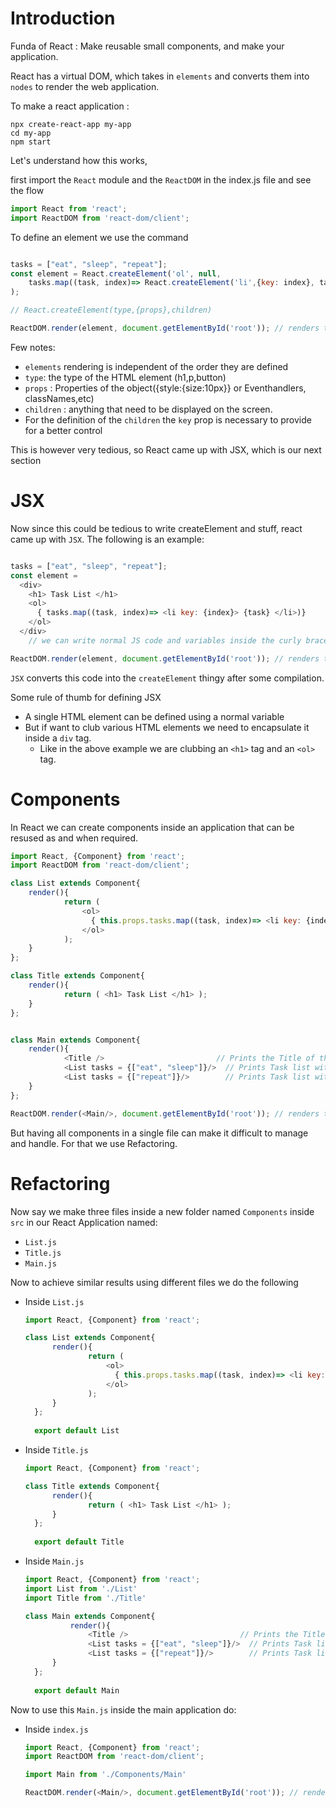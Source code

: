 # Introduction

Funda of React : Make reusable small components, and make your application. 

React has a virtual DOM, which takes in `elements` and converts them into `nodes` to render the web application.

To make a react application :

```
npx create-react-app my-app
cd my-app
npm start
```

Let's understand how this works, 

first import the `React` module and the `ReactDOM` in the index.js file and see the flow

```js
import React from 'react';
import ReactDOM from 'react-dom/client';
```

To define an element we use the command 

```js

tasks = ["eat", "sleep", "repeat"];
const element = React.createElement('ol', null, 
    tasks.map((task, index)=> React.createElement('li',{key: index}, task) );
); 

// React.createElement(type,{props},children)

ReactDOM.render(element, document.getElementById('root')); // renders the element 
```
Few notes: 
- `elements` rendering is independent of the order they are defined 
- `type`: the type of the HTML element (h1,p,button)
- `props` : Properties of the object({style:{size:10px}} or Eventhandlers, classNames,etc)
- `children` : anything that need to be displayed on the screen.
- For the definition of the `children` the `key` prop is necessary to provide for a better control 

This is however very tedious, so React came up with JSX, which is our next section 

# JSX 

Now since this could be tedious to write createElement and stuff, react came up with `JSX`. The following is an example:

```js

tasks = ["eat", "sleep", "repeat"];
const element = 
  <div>
    <h1> Task List </h1> 
    <ol>
      { tasks.map((task, index)=> <li key: {index}> {task} </li>)}
    </ol>
  </div>
    // we can write normal JS code and variables inside the curly braces

ReactDOM.render(element, document.getElementById('root')); // renders the element 
```
`JSX` converts this code into the `createElement` thingy after some compilation. 

Some rule of thumb for defining JSX
- A single HTML element can be defined using a normal variable 
- But if want to club various HTML elements we need to encapsulate it inside a `div` tag.
  - Like in the above example we are clubbing an `<h1>` tag and an `<ol>` tag. 

# Components 

In React we can create components inside an application that can be resused as and when required. 

```js
import React, {Component} from 'react';
import ReactDOM from 'react-dom/client';

class List extends Component{
    render(){
            return (
                <ol>
                  { this.props.tasks.map((task, index)=> <li key: {index}> {task} </li>)}
                </ol>
            );
    }
};

class Title extends Component{
    render(){
            return ( <h1> Task List </h1> );
    }
};


class Main extends Component{
    render(){
            <Title />                         // Prints the Title of the page 
            <List tasks = {["eat", "sleep"]}/>  // Prints Task list with "eat" and "sleep" sent as porps
            <List tasks = {["repeat"]}/>        // Prints Task list with "repeat" sent as props 
    }
};

ReactDOM.render(<Main/>, document.getElementById('root')); // renders the element 
```

But having all components in a single file can make it difficult to manage and handle. For that we use Refactoring. 

# Refactoring 

Now say we make three files inside a new folder named `Components` inside `src` in our React Application named:
- `List.js`
- `Title.js`
- `Main.js`

Now to achieve similar results using different files we do the following 
- Inside `List.js`
  ```js
  import React, {Component} from 'react';
  
  class List extends Component{
        render(){
                return (
                    <ol>
                      { this.props.tasks.map((task, index)=> <li key: {index}> {task} </li>);}
                    </ol>
                );
        }
    };
    
    export default List
  ```
- Inside `Title.js`
  ```js
  import React, {Component} from 'react';
  
  class Title extends Component{
        render(){
                return ( <h1> Task List </h1> );
        }
    };
    
    export default Title
  ```
  
- Inside `Main.js`
  ```js
  import React, {Component} from 'react';
  import List from './List'
  import Title from './Title'
  
  class Main extends Component{
            render(){
                <Title />                         // Prints the Title of the page 
                <List tasks = {["eat", "sleep"]}/>  // Prints Task list with "eat" and "sleep" sent as porps
                <List tasks = {["repeat"]}/>        // Prints Task list with "repeat" sent as props 
        }
    };
    
    export default Main
  ```

Now to use this `Main.js` inside the main application do: 

- Inside `index.js`
    ```js
    import React, {Component} from 'react';
    import ReactDOM from 'react-dom/client';
    
    import Main from './Components/Main'

    ReactDOM.render(<Main/>, document.getElementById('root')); // renders the element 
    ```

